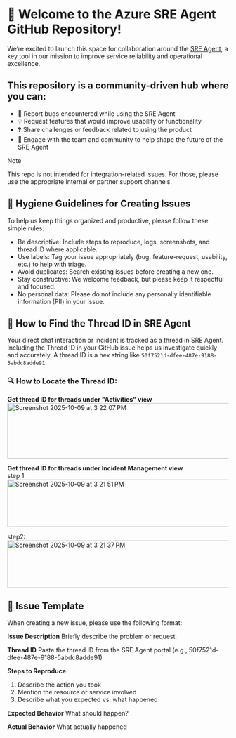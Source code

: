 # 🚀 Welcome to the Azure SRE Agent GitHub Repository!
We’re excited to launch this space for collaboration around the [SRE Agent](https://learn.microsoft.com/en-us/azure/sre-agent/overview), a key tool in our mission to improve service reliability and operational excellence. 

## This repository is a community-driven hub where you can:
* 🐛 Report bugs encountered while using the SRE Agent 
* 💡 Request features that would improve usability or functionality
* ❓ Share challenges or feedback related to using the product 
* 🤝 Engage with the team and community to help shape the future of the SRE Agent 

> [!NOTE]
> This repo is not intended for integration-related issues. For those, please use the appropriate internal or partner support channels. 

## 🧼 Hygiene Guidelines for Creating Issues

To help us keep things organized and productive, please follow these simple rules:
* Be descriptive: Include steps to reproduce, logs, screenshots, and thread ID where applicable.  
* Use labels: Tag your issue appropriately (bug, feature-request, usability, etc.) to help with triage. 
* Avoid duplicates: Search existing issues before creating a new one. 
* Stay constructive: We welcome feedback, but please keep it respectful and focused. 
* No personal data: Please do not include any personally identifiable information (PII) in your issue. 

## 🧭 How to Find the Thread ID in SRE Agent

Your direct chat interaction or incident is tracked as a thread in SRE Agent. Including the Thread ID in your GitHub issue helps us investigate quickly and accurately. A thread ID is a hex string like `50f7521d-dfee-487e-9188-5abdc8adde91`.

### 🔍 How to Locate the Thread ID:
**Get thread ID for threads under "Activities" view <br />**
<img width="722" height="126" alt="Screenshot 2025-10-09 at 3 22 07 PM" src="https://github.com/user-attachments/assets/62f6ea4b-3494-4f67-a85e-d16611f35da7" /> <br />



**Get thread ID for threads under Incident Management view <br />** 
step 1: <br />
<img width="670" height="108" alt="Screenshot 2025-10-09 at 3 21 51 PM" src="https://github.com/user-attachments/assets/18794670-499b-4c74-aedd-0541621d78e6" /> <br />




step2: <br />
<img width="747" height="108" alt="Screenshot 2025-10-09 at 3 21 37 PM" src="https://github.com/user-attachments/assets/09dbaf67-49f5-4346-b5eb-6624f4c5b803" /> <br />





## 📝 Issue Template
When creating a new issue, please use the following format: 

**Issue Description** 
Briefly describe the problem or request. 

**Thread ID** 
Paste the thread ID from the SRE Agent portal (e.g., 50f7521d-dfee-487e-9188-5abdc8adde91) 

**Steps to Reproduce** 
1. Describe the action you took 
2. Mention the resource or service involved 
3. Describe what you expected vs. what happened 

**Expected Behavior** 
What should happen? 

**Actual Behavior** 
What actually happened 
